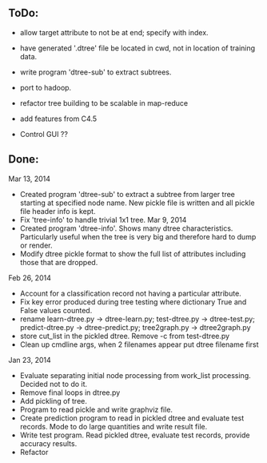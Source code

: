 
ToDo:
-----
- allow target attribute to not be at end; specify with index.
- have generated '.dtree' file be located in cwd, not in location of training data.
- write program 'dtree-sub' to extract subtrees.

- port to hadoop.
- refactor tree building to be scalable in map-reduce
- add features from C4.5
- Control GUI ??


Done:
-----
Mar 13, 2014
- Created program 'dtree-sub' to extract a subtree from larger tree 
  starting at specified node name. New pickle file is written and all
  pickle file header info is kept.
- Fix 'tree-info' to handle trivial 1x1 tree.
Mar 9, 2014
- Created program 'dtree-info'. Shows many dtree characteristics.
  Particularly useful when the tree is very big and therefore hard to 
  dump or render.
- Modify dtree pickle format to show the full list of attributes including 
  those that are dropped.

Feb 26, 2014
- Account for a classification record not having a particular attribute.
- Fix key error produced during tree testing where dictionary True and 
  False values counted.
- rename learn-dtree.py -> dtree-learn.py; test-dtree.py -> dtree-test.py;
  predict-dtree.py -> dtree-predict.py; tree2graph.py -> dtree2graph.py
- store cut_list in the pickled dtree. Remove -c from test-dtree.py
- Clean up cmdline args, when 2 filenames appear put dtree filename first

Jan 23, 2014
- Evaluate separating initial node processing from
  work_list processing. Decided not to do it.
- Remove final loops in dtree.py
- Add pickling of tree.
- Program to read pickle and write graphviz file.
- Create prediction program to read in pickled dtree and evaluate test records.
  Mode to do large quantities and write result file.
- Write test program. Read pickled dtree, evaluate test records,
  provide accuracy results.
- Refactor

